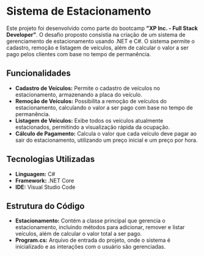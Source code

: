 # Sistema de Estacionamento

Este projeto foi desenvolvido como parte do bootcamp **"XP Inc. - Full Stack Developer"**. O desafio proposto consistia na criação de um sistema de gerenciamento de estacionamento usando .NET e C#. O sistema permite o cadastro, remoção e listagem de veículos, além de calcular o valor a ser pago pelos clientes com base no tempo de permanência.

## Funcionalidades

- **Cadastro de Veículos:** Permite o cadastro de veículos no estacionamento, armazenando a placa do veículo.
- **Remoção de Veículos:** Possibilita a remoção de veículos do estacionamento, calculando o valor a ser pago com base no tempo de permanência.
- **Listagem de Veículos:** Exibe todos os veículos atualmente estacionados, permitindo a visualização rápida da ocupação.
- **Cálculo de Pagamento:** Calcula o valor que cada veículo deve pagar ao sair do estacionamento, utilizando um preço inicial e um preço por hora.

## Tecnologias Utilizadas

- **Linguagem:** C#
- **Framework:** .NET Core
- **IDE:** Visual Studio Code

## Estrutura do Código
- **Estacionamento:** Contém a classe principal que gerencia o estacionamento, incluindo métodos para adicionar, remover e listar veículos, além de calcular o valor total a ser pago. 
- **Program.cs:** Arquivo de entrada do projeto, onde o sistema é inicializado e as interações com o usuário são gerenciadas.

